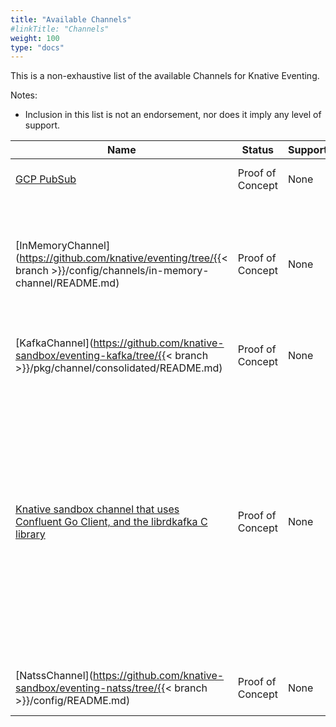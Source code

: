 ```yaml
---
title: "Available Channels"
#linkTitle: "Channels"
weight: 100
type: "docs"
---
```


<!--
This is a generated file and should not be changed manually. All changes should follow the
procedure:

1. Update the information in [`channels.yaml`](channels.yaml).

2. Run the generator tool:
    ```shell
    go run eventing/channels/generator/main.go
    ```
-->

This is a non-exhaustive list of the available Channels for Knative Eventing.

Notes:

* Inclusion in this list is not an endorsement, nor does it imply any level of
  support.

Name | Status | Support | Description
--- | --- | --- | ---
[GCP PubSub](https://github.com/google/knative-gcp) | Proof of Concept | None | Channels are backed by [GCP PubSub](https://cloud.google.com/pubsub/).
[InMemoryChannel](https://github.com/knative/eventing/tree/{{< branch >}}/config/channels/in-memory-channel/README.md) | Proof of Concept | None | In-memory channels are a best effort Channel. They should NOT be used in Production. They are useful for development.
[KafkaChannel](https://github.com/knative-sandbox/eventing-kafka/tree/{{< branch >}}/pkg/channel/consolidated/README.md) | Proof of Concept | None | Channels are backed by [Apache Kafka](http://kafka.apache.org/) topics.
[Knative sandbox channel that uses Confluent Go Client, and the librdkafka C library](https://github.com/knative-sandbox/eventing-kafka) | Proof of Concept | None | Kafka Channel implementation, contributed by SAP's Kyma project, is a Knative Eventing implementation of a Kafka backed channel which provides advanced functionality and production grade qualities as an alternative to what the eventing-contrib/kafka implementation offers.
[NatssChannel](https://github.com/knative-sandbox/eventing-natss/tree/{{< branch >}}/config/README.md) | Proof of Concept | None | Channels are backed by [NATS Streaming](https://github.com/nats-io/nats-streaming-server#configuring).
